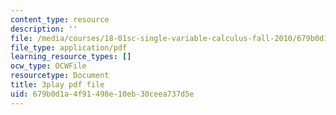 ```yaml
---
content_type: resource
description: ''
file: /media/courses/18-01sc-single-variable-calculus-fall-2010/679b0d1a4f91498e10eb30ceea737d5e_9v25gg2qJYE.pdf
file_type: application/pdf
learning_resource_types: []
ocw_type: OCWFile
resourcetype: Document
title: 3play pdf file
uid: 679b0d1a-4f91-498e-10eb-30ceea737d5e
---
```

